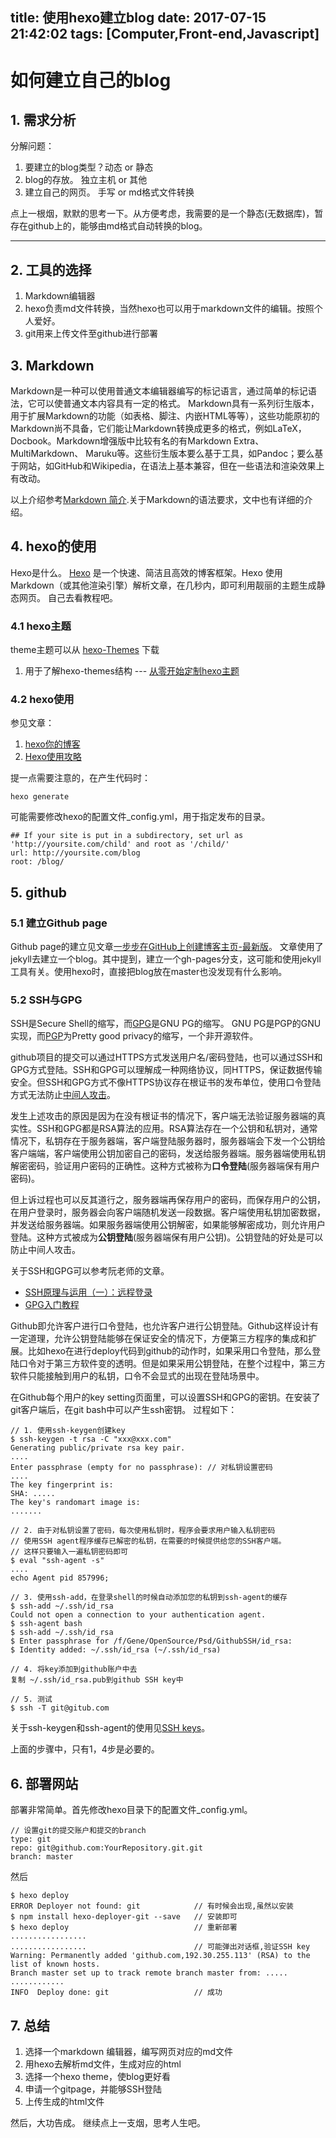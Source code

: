 title: 使用hexo建立blog
date: 2017-07-15 21:42:02
tags: [Computer,Front-end,Javascript]
---

# 如何建立自己的blog #

## 1. 需求分析 ##

分解问题：

1. 要建立的blog类型？动态 or 静态
2. blog的存放。 独立主机 or 其他
3. 建立自己的网页。 手写 or md格式文件转换

点上一根烟，默默的思考一下。从方便考虑，我需要的是一个静态(无数据库)，暂存在github上的，能够由md格式自动转换的blog。

----------

## 2. 工具的选择 ##
1. Markdown编辑器
2. hexo负责md文件转换，当然hexo也可以用于markdown文件的编辑。按照个人爱好。
3. git用来上传文件至github进行部署

## 3. Markdown ##
Markdown是一种可以使用普通文本编辑器编写的标记语言，通过简单的标记语法，它可以使普通文本内容具有一定的格式。
Markdown具有一系列衍生版本，用于扩展Markdown的功能（如表格、脚注、内嵌HTML等等），这些功能原初的Markdown尚不具备，它们能让Markdown转换成更多的格式，例如LaTeX，Docbook。Markdown增强版中比较有名的有Markdown Extra、MultiMarkdown、 Maruku等。这些衍生版本要么基于工具，如Pandoc；要么基于网站，如GitHub和Wikipedia，在语法上基本兼容，但在一些语法和渲染效果上有改动。

以上介绍参考[Markdown 简介](https://wizardforcel.gitbooks.io/markdown-simple-world/0.html).关于Markdown的语法要求，文中也有详细的介绍。

## 4. hexo的使用 ##
Hexo是什么。 [Hexo](https://hexo.io/zh-cn/docs/index.html) 是一个快速、简洁且高效的博客框架。Hexo 使用 Markdown（或其他渲染引擎）解析文章，在几秒内，即可利用靓丽的主题生成静态网页。 自己去看教程吧。

### 4.1 hexo主题 ###

theme主题可以从 [hexo-Themes](https://github.com/hexojs/hexo/wiki/Themes) 下载

1. 用于了解hexo-themes结构 --- [从零开始定制hexo主题](http://www.maintao.com/2014/hexo-theme-from-scratch/)

### 4.2 hexo使用 ###
参见文章：

1. [hexo你的博客](http://ibruce.info/2013/11/22/hexo-your-blog/)
2. [Hexo使用攻略](http://ijiaober.github.io/categories/hexo/)

提一点需要注意的，在产生代码时：
    
    hexo generate

可能需要修改hexo的配置文件_config.yml，用于指定发布的目录。

    ## If your site is put in a subdirectory, set url as 'http://yoursite.com/child' and root as '/child/'
    url: http://yoursite.com/blog
    root: /blog/


## 5. github ##
### 5.1 建立Github page ###
Github page的建立见文章[一步步在GitHub上创建博客主页-最新版](http://www.pchou.info/ssgithubPage/2014-07-04-build-github-blog-page-08.html)。
文章使用了jekyll去建立一个blog。其中提到，建立一个gh-pages分支，这可能和使用jekyll工具有关。使用hexo时，直接把blog放在master也没发现有什么影响。


### 5.2 SSH与GPG
SSH是Secure Shell的缩写，而[GPG](https://www.gnupg.org/)是GNU PG的缩写。 GNU PG是PGP的GNU实现，而[PGP](https://en.wikipedia.org/wiki/Pretty_Good_Privacy)为Pretty good privacy的缩写，一个非开源软件。

github项目的提交可以通过HTTPS方式发送用户名/密码登陆，也可以通过SSH和GPG方式登陆。SSH和GPG可以理解成一种网络协议，同HTTPS，保证数据传输安全。但SSH和GPG方式不像HTTPS协议存在根证书的发布单位，使用口令登陆方式无法防止[中间人攻击](https://en.wikipedia.org/wiki/Man-in-the-middle_attack)。

发生上述攻击的原因是因为在没有根证书的情况下，客户端无法验证服务器端的真实性。SSH和GPG都是RSA算法的应用。RSA算法存在一个公钥和私钥对，通常情况下，私钥存在于服务器端，客户端登陆服务器时，服务器端会下发一个公钥给客户端端，客户端使用公钥加密自己的密码，发送给服务器端。服务器端使用私钥解密密码，验证用户密码的正确性。这种方式被称为**口令登陆**(服务器端保有用户密码)。

但上诉过程也可以反其道行之，服务器端再保存用户的密码，而保存用户的公钥，在用户登录时，服务器会向客户端随机发送一段数据。客户端使用私钥加密数据，并发送给服务器端。如果服务器端使用公钥解密，如果能够解密成功，则允许用户登陆。这种方式被成为**公钥登陆**(服务器端保有用户公钥)。公钥登陆的好处是可以防止中间人攻击。

关于SSH和GPG可以参考阮老师的文章。

-  [SSH原理与运用（一）：远程登录](http://www.ruanyifeng.com/blog/2011/12/ssh_remote_login.html)
-  [GPG入门教程](http://www.ruanyifeng.com/blog/2013/07/gpg.html)

Github即允许客户进行口令登陆，也允许客户进行公钥登陆。Github这样设计有一定道理，允许公钥登陆能够在保证安全的情况下，方便第三方程序的集成和扩展。比如hexo在进行deploy代码到github的动作时，如果采用口令登陆，那么登陆口令对于第三方软件变的透明。但是如果采用公钥登陆，在整个过程中，第三方软件只能接触到用户的私钥，口令不会显式的出现在登陆场景中。

在Github每个用户的key setting页面里，可以设置SSH和GPG的密钥。在安装了git客户端后，在git bash中可以产生ssh密钥。 过程如下：

    // 1. 使用ssh-keygen创建key
    $ ssh-keygen -t rsa -C "xxx@xxx.com"
    Generating public/private rsa key pair.
    ....
    Enter passphrase (empty for no passphrase): // 对私钥设置密码
    ....
    The key fingerprint is:
    SHA: .....
    The key's randomart image is:
    .......
    
    // 2. 由于对私钥设置了密码，每次使用私钥时，程序会要求用户输入私钥密码
    // 使用SSH agent程序缓存已解密的私钥，在需要的时候提供给您的SSH客户端。
    // 这样只要输入一遍私钥密码即可
    $ eval "ssh-agent -s"
    ....
    echo Agent pid 857996;
    
    // 3. 使用ssh-add，在登录shell的时候自动添加您的私钥到ssh-agent的缓存
    $ ssh-add ~/.ssh/id_rsa
    Could not open a connection to your authentication agent.
    $ ssh-agent bash
    $ ssh-add ~/.ssh/id_rsa
    $ Enter passphrase for /f/Gene/OpenSource/Psd/GithubSSH/id_rsa:
    $ Identity added: ~/.ssh/id_rsa (~/.ssh/id_rsa)

    // 4. 将key添加到github账户中去
    复制 ~/.ssh/id_rsa.pub到github SSH key中

    // 5. 测试
    $ ssh -T git@gitub.com

关于ssh-keygen和ssh-agent的使用见[SSH keys](https://wiki.archlinux.org/index.php/SSH_keys_(%E7%AE%80%E4%BD%93%E4%B8%AD%E6%96%87))。

上面的步骤中，只有1，4步是必要的。

## 6. 部署网站 ##
部署非常简单。首先修改hexo目录下的配置文件_config.yml。

    // 设置git的提交账户和提交的branch
    type: git
    repo: git@github.com:YourRepository.git.git
    branch: master

然后 

    $ hexo deploy
    ERROR Deployer not found: git            // 有时候会出现,虽然以安装
    $ npm install hexo-deployer-git --save   // 安装即可
    $ hexo deploy                            // 重新部署
    .................
    .................                        // 可能弹出对话框,验证SSH key
    Warning: Permanently added 'github.com,192.30.255.113' (RSA) to the list of known hosts.
    Branch master set up to track remote branch master from: .....
    ............
    INFO  Deploy done: git                   // 成功

## 7. 总结 ##

1. 选择一个markdown 编辑器，编写网页对应的md文件
2. 用hexo去解析md文件，生成对应的html
3. 选择一个hexo theme，使blog更好看
4. 申请一个gitpage，并能够SSH登陆
5. 上传生成的html文件

然后，大功告成。 继续点上一支烟，思考人生吧。
